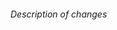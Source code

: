 ###### Description of changes

<!-- Please mention:
- the issue(s) this PR closes
- any docs/collaterals that need to be updated (e.g. Sway book)
-->
